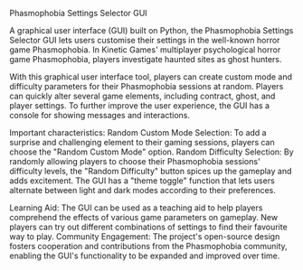 Phasmophobia Settings Selector GUI

A graphical user interface (GUI) built on Python, the Phasmophobia Settings Selector GUI lets users customise their settings in the well-known horror game Phasmophobia. In Kinetic Games' multiplayer psychological horror game Phasmophobia, players investigate haunted sites as ghost hunters.

With this graphical user interface tool, players can create custom mode and difficulty parameters for their Phasmophobia sessions at random. Players can quickly alter several game elements, including contract, ghost, and player settings. To further improve the user experience, the GUI has a console for showing messages and interactions.

Important characteristics:
Random Custom Mode Selection: To add a surprise and challenging element to their gaming sessions, players can choose the "Random Custom Mode" option.
Random Difficulty Selection: By randomly allowing players to choose their Phasmophobia sessions' difficulty levels, the "Random Difficulty" button spices up the gameplay and adds excitement.
The GUI has a "theme toggle" function that lets users alternate between light and dark modes according to their preferences.

Learning Aid: The GUI can be used as a teaching aid to help players comprehend the effects of various game parameters on gameplay. New players can try out different combinations of settings to find their favourite way to play.
Community Engagement: The project's open-source design fosters cooperation and contributions from the Phasmophobia community, enabling the GUI's functionality to be expanded and improved over time.

